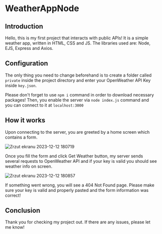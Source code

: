 # WeatherAppNode
## Introduction
Hello, this is my first project that interacts with public APIs! It is a simple weather app, written in HTML, CSS and JS. The libraries used are: Node, EJS, Express and Axios.
## Configuration
The only thing you need to change beforehand is to create a folder called `private` inside the project directory and enter your OpenWeather API Key inside `key.json`.

Please don't forget to use `npm i` command in order to download necessary packages!
Then, you enable the server via `node index.js` command and you can connect to it at `localhost:3000`
## How it works
Upon connecting to the server, you are greeted by a home screen which contains a form.

![Zrzut ekranu 2023-12-12 180719](https://github.com/DominikZydek/WeatherAppNode/assets/139676226/07af31c8-652a-430e-bc1d-c2beaf3868de)

Once you fill the form and click Get Weather button, my server sends several requests to OpenWeather API and if your key is valid you should see weather info on screen.

![Zrzut ekranu 2023-12-12 180857](https://github.com/DominikZydek/WeatherAppNode/assets/139676226/732d2a53-d3f9-4464-8c00-858c50e17722)

If something went wrong, you will see a 404 Not Found page. Please make sure your key is valid and properly pasted and the form information was correct!
## Conclusion
Thank you for checking my project out. If there are any issues, please let me know!
